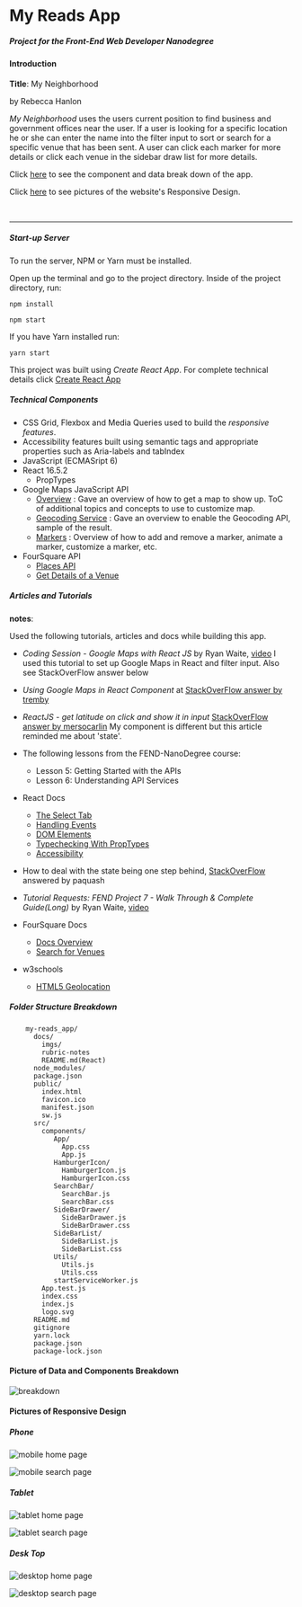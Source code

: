 # My Reads App
##### Project for the *Front-End Web Developer Nanodegree*

#### Introduction

**Title**: My Neighborhood

by Rebecca Hanlon

*My Neighborhood*  uses the users current position to find business and government offices near the user.  If a user is looking for a specific location he or she can enter the name into the filter input to sort or search for a specific venue that has been sent.  A user can click each marker for more details or click each venue in the sidebar draw list for more details.

Click [here](#picture-of-data-and-components-breakdown) to see the component and data break down of the app.

Click [here](#pictures-of-responsive-design) to see pictures of the website's Responsive Design.

<br>

<hr>

##### Start-up Server

To run the server, NPM or Yarn must be installed.

Open up the terminal and go to the project directory.  Inside of the project directory, run:

`npm install`

`npm start`

If you have Yarn installed run:

`yarn start`

This project was built using *Create React App*.  For complete technical details click [Create React App](./docs/README.md)



##### Technical Components
- CSS Grid, Flexbox and Media Queries used to build the _responsive features_.
- Accessibility features built using semantic tags and appropriate properties such as Aria-labels and tabIndex
- JavaScript (ECMASript 6)
- React 16.5.2
    - PropTypes
- Google Maps JavaScript API
    - [Overview](https://developers.google.com/maps/documentation/javascript/tutorial) :
      Gave an overview of how to get a map to show up.  ToC of additional topics and concepts to use to customize map.
    - [Geocoding Service](https://developers.google.com/maps/documentation/javascript/geocoding) :
      Gave an overview to enable the Geocoding API, sample of the result.
    -  [Markers](https://developers.google.com/maps/documentation/javascript/markers) : Overview of how to add and remove a marker, animate a marker, customize a marker, etc.
- FourSquare API
    - [Places API](https://developer.foursquare.com/docs/announcements)
    - [Get Details of a Venue](https://developer.foursquare.com/docs/api/venues/details)


##### Articles and Tutorials
**notes**:

Used the following tutorials, articles and docs while building this app.

- *Coding Session - Google Maps with React JS* by Ryan Waite, [video](https://www.youtube.com/watch?v=5J6fs_BlVC0&feature=youtu.be)
I used this tutorial to set up Google Maps in React and filter input.  Also see StackOverFlow answer below

- *Using Google Maps in React Component* at [StackOverFlow answer by tremby](https://stackoverflow.com/questions/48493960/using-google-map-in-react-component)

- *ReactJS - get latitude on click and show it in input* [StackOverFlow answer by mersocarlin](https://stackoverflow.com/questions/46387375/reactjs-get-latitude-on-click-and-show-it-in-input)
My component is different but this article reminded me about 'state'.

- The following lessons from the FEND-NanoDegree course:
    - Lesson 5: Getting Started with the APIs
    - Lesson 6: Understanding API Services

- React Docs
    - [The Select Tab](https://reactjs.org/docs/forms.html#the-select-tag)
    - [Handling Events](https://reactjs.org/docs/handling-events.html)
    - [DOM Elements](https://reactjs.org/docs/dom-elements.html)
    - [Typechecking With PropTypes](https://reactjs.org/docs/typechecking-with-proptypes.html)
    - [Accessibility](https://reactjs.org/docs/accessibility.html)

- How to deal with the state being one step behind, [StackOverFlow](https://stackoverflow.com/questions/42434013/react-state-update-step-behind) answered by paquash

- *Tutorial Requests: FEND Project 7 - Walk Through & Complete Guide(Long)* by Ryan Waite, [video](https://www.youtube.com/watch?v=LvQe7xrUh7I&list=PLKC17wty6rS1XVZbRlWjYU0WVsIoJyO3s&index=9)

- FourSquare Docs
    - [Docs Overview](https://developer.foursquare.com/docs)
    - [Search for Venues](https://developer.foursquare.com/docs/api/venues/search)

- w3schools
    - [HTML5 Geolocation](https://www.w3schools.com/html/html5_geolocation.asp)

##### Folder Structure Breakdown
```
    my-reads_app/
      docs/
        imgs/
        rubric-notes
        README.md(React)
      node_modules/
      package.json
      public/
        index.html
        favicon.ico
        manifest.json
        sw.js
      src/
        components/
           App/
             App.css
             App.js
           HamburgerIcon/
             HamburgerIcon.js
             HamburgerIcon.css
           SearchBar/
             SearchBar.js
             SearchBar.css
           SideBarDrawer/
             SideBarDrawer.js
             SideBarDrawer.css
           SideBarList/
             SideBarList.js
             SideBarList.css
           Utils/
             Utils.js
             Utils.css
           startServiceWorker.js
        App.test.js
        index.css
        index.js
        logo.svg
      README.md
      gitignore
      yarn.lock
      package.json
      package-lock.json
```

#### Picture of Data and Components Breakdown
![breakdown](./docs/imgs/myReadAppOutline_v2.jpg)

#### Pictures of Responsive Design
##### Phone

![mobile home page](./docs/imgs/mobile-1.png)

![mobile search page](./docs/imgs/mobile-2.png)

##### Tablet
![tablet home page](./docs/imgs/tablet-1.png)

![tablet search page](./docs/imgs/tablet-2.png)

##### Desk Top
![desktop home page](./docs/imgs/desktop-1.png)

![desktop search page](./docs/imgs/desktop-2.png)
